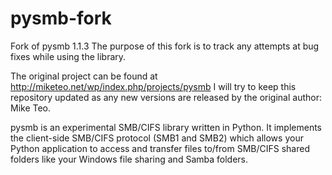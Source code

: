 pysmb-fork
==========

Fork of pysmb 1.1.3
The purpose of this fork is to track any attempts at bug fixes while using the library.

The original project can be found at http://miketeo.net/wp/index.php/projects/pysmb
I will try to keep this repository updated as any new versions are released by the original author: Mike Teo.

pysmb is an experimental SMB/CIFS library written in Python.
It implements the client-side SMB/CIFS protocol (SMB1 and SMB2) which allows your Python application to access
and transfer files to/from SMB/CIFS shared folders like your Windows file sharing and Samba folders.
